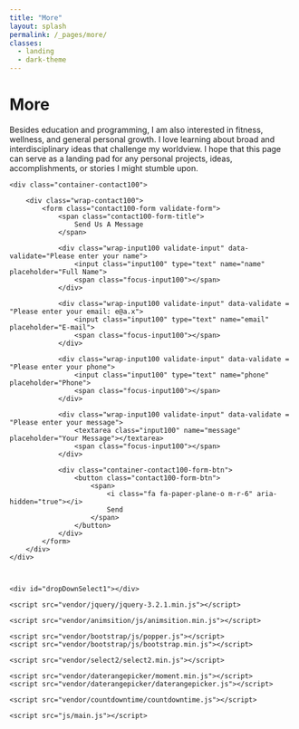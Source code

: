 ```yaml
---
title: "More"
layout: splash
permalink: /_pages/more/
classes:
  - landing
  - dark-theme
---
```

<html lang="en">
<head>
	<title>Contact V10</title>
	<meta charset="UTF-8">
	<meta name="viewport" content="width=device-width, initial-scale=1">
<!--===============================================================================================-->
	<link rel="icon" type="image/png" href="images/icons/favicon.ico"/>
<!--===============================================================================================-->
	<link rel="stylesheet" type="text/css" href="vendor/bootstrap/css/bootstrap.min.css">
<!--===============================================================================================-->
	<link rel="stylesheet" type="text/css" href="fonts/font-awesome-4.7.0/css/font-awesome.min.css">
<!--===============================================================================================-->
	<link rel="stylesheet" type="text/css" href="vendor/animate/animate.css">
<!--===============================================================================================-->
	<link rel="stylesheet" type="text/css" href="vendor/css-hamburgers/hamburgers.min.css">
<!--===============================================================================================-->
	<link rel="stylesheet" type="text/css" href="vendor/animsition/css/animsition.min.css">
<!--===============================================================================================-->
	<link rel="stylesheet" type="text/css" href="vendor/select2/select2.min.css">
<!--===============================================================================================-->
	<link rel="stylesheet" type="text/css" href="vendor/daterangepicker/daterangepicker.css">
<!--===============================================================================================-->
	<link rel="stylesheet" type="text/css" href="css/util.css">
	<link rel="stylesheet" type="text/css" href="css/main.css">
<!--===============================================================================================-->
</head>
<body>
	<h1> More </h1>
<body>Besides education and programming, I am also interested in fitness, wellness, and general personal growth. I love learning about broad and interdisciplinary ideas that challenge my worldview. I hope that this page can serve as a landing pad for any personal projects, ideas, accomplishments, or stories I might stumble upon.

	<div class="container-contact100">

		<div class="wrap-contact100">
			<form class="contact100-form validate-form">
				<span class="contact100-form-title">
					Send Us A Message
				</span>

				<div class="wrap-input100 validate-input" data-validate="Please enter your name">
					<input class="input100" type="text" name="name" placeholder="Full Name">
					<span class="focus-input100"></span>
				</div>

				<div class="wrap-input100 validate-input" data-validate = "Please enter your email: e@a.x">
					<input class="input100" type="text" name="email" placeholder="E-mail">
					<span class="focus-input100"></span>
				</div>

				<div class="wrap-input100 validate-input" data-validate = "Please enter your phone">
					<input class="input100" type="text" name="phone" placeholder="Phone">
					<span class="focus-input100"></span>
				</div>

				<div class="wrap-input100 validate-input" data-validate = "Please enter your message">
					<textarea class="input100" name="message" placeholder="Your Message"></textarea>
					<span class="focus-input100"></span>
				</div>

				<div class="container-contact100-form-btn">
					<button class="contact100-form-btn">
						<span>
							<i class="fa fa-paper-plane-o m-r-6" aria-hidden="true"></i>
							Send
						</span>
					</button>
				</div>
			</form>
		</div>
	</div>



	<div id="dropDownSelect1"></div>

<!--===============================================================================================-->
	<script src="vendor/jquery/jquery-3.2.1.min.js"></script>
<!--===============================================================================================-->
	<script src="vendor/animsition/js/animsition.min.js"></script>
<!--===============================================================================================-->
	<script src="vendor/bootstrap/js/popper.js"></script>
	<script src="vendor/bootstrap/js/bootstrap.min.js"></script>
<!--===============================================================================================-->
	<script src="vendor/select2/select2.min.js"></script>
<!--===============================================================================================-->
	<script src="vendor/daterangepicker/moment.min.js"></script>
	<script src="vendor/daterangepicker/daterangepicker.js"></script>
<!--===============================================================================================-->
	<script src="vendor/countdowntime/countdowntime.js"></script>
<!--===============================================================================================-->
	<script src="js/main.js"></script>

<!-- Global site tag (gtag.js) - Google Analytics -->
<script async src="https://www.googletagmanager.com/gtag/js?id=UA-23581568-13"></script>
<script>
  window.dataLayer = window.dataLayer || [];
  function gtag(){dataLayer.push(arguments);}
  gtag('js', new Date());

  gtag('config', 'UA-23581568-13');
</script>

</body>
</html>
